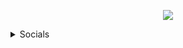 <p align="center">  
<img src="https://avatars.githubusercontent.com/u/79112590?s=400&u=c0b896c26354aa37982671134bbf405b967d2930&v=4">
</p>
<p align="center">
<p align="center">
    
<details>
  <summary>Socials</summary>
    <p align="center">
    Socials:
<p align="center"> 
    ⛧
    <a href="https://www.pinterest.com/jrxava">Pinterest</a>
    ⛧
    <a href="https://www.instagram.com/jay.doesnotexist">Instagram</a>
   
   

